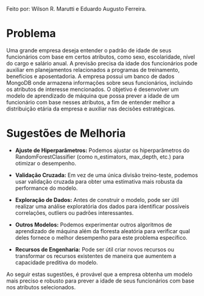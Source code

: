 Feito por: Wilson R. Marutti e Eduardo Augusto Ferreira.

# Problema
Uma grande empresa deseja entender o padrão de idade de seus funcionários com base em certos atributos, como sexo, escolaridade, nível do cargo e salário anual. A previsão precisa da idade dos funcionários pode auxiliar em planejamentos relacionados a programas de treinamento, benefícios e aposentadoria.
A empresa possui um banco de dados MongoDB onde armazena informações sobre seus funcionários, incluindo os atributos de interesse mencionados.
O objetivo é desenvolver um modelo de aprendizado de máquina que possa prever a idade de um funcionário com base nesses atributos, a fim de entender melhor a distribuição etária da empresa e auxiliar nas decisões estratégicas.

# Sugestões de Melhoria
* **Ajuste de Hiperparâmetros:** Podemos ajustar os hiperparâmetros do RandomForestClassifier (como n_estimators, max_depth, etc.) para otimizar o desempenho.

* **Validação Cruzada:** Em vez de uma única divisão treino-teste, podemos usar validação cruzada para obter uma estimativa mais robusta da performance do modelo.

* **Exploração de Dados:** Antes de construir o modelo, pode ser útil realizar uma análise exploratória dos dados para identificar possíveis correlações, outliers ou padrões interessantes.

* **Outros Modelos:** Podemos experimentar outros algoritmos de aprendizado de máquina além da floresta aleatória para verificar qual deles fornece o melhor desempenho para este problema específico.

* **Recursos de Engenharia:** Pode ser útil criar novos recursos ou transformar os recursos existentes de maneira que aumentem a capacidade preditiva do modelo.

Ao seguir estas sugestões, é provável que a empresa obtenha um modelo mais preciso e robusto para prever a idade de seus funcionários com base nos atributos selecionados.
